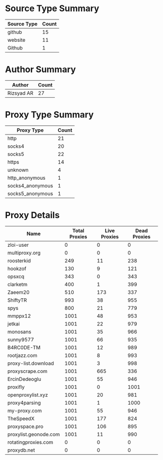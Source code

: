 # Source Type Summary

| Source Type | Count |
|-------------|-------|
| github | 15 |
| website | 11 |
| Github | 1 |


# Author Summary

| Author | Count |
|--------|-------|
| Rizsyad AR | 27 |


# Proxy Type Summary

| Proxy Type | Count |
|------------|-------|
| http | 21 |
| socks4 | 20 |
| socks5 | 22 |
| https | 14 |
| unknown | 4 |
| http_anonymous | 1 |
| socks4_anonymous | 1 |
| socks5_anonymous | 1 |


# Proxy Details

| Name | Total Proxies | Live Proxies | Dead Proxies |
|------|---------------|--------------|---------------|
| zloi-user | 0 | 0 | 0 |
| multiproxy.org | 0 | 0 | 0 |
| roosterkid | 249 | 11 | 238 |
| hookzof | 130 | 9 | 121 |
| opsxcq | 343 | 0 | 343 |
| clarketm | 400 | 1 | 399 |
| Zaeem20 | 510 | 173 | 337 |
| ShiftyTR | 993 | 38 | 955 |
| spys | 800 | 21 | 779 |
| mmppx12 | 1001 | 48 | 953 |
| jetkai | 1001 | 22 | 979 |
| monosans | 1001 | 35 | 966 |
| sunny9577 | 1001 | 66 | 935 |
| B4RC0DE-TM | 1001 | 12 | 989 |
| rootjazz.com | 1001 | 8 | 993 |
| proxy-list.download | 1001 | 3 | 998 |
| proxyscrape.com | 1001 | 665 | 336 |
| ErcinDedeoglu | 1001 | 55 | 946 |
| proxifly | 1001 | 0 | 1001 |
| openproxylist.xyz | 1001 | 20 | 981 |
| proxy4parsing | 1001 | 1 | 1000 |
| my-proxy.com | 1001 | 55 | 946 |
| TheSpeedX | 1001 | 177 | 824 |
| proxyspace.pro | 1001 | 106 | 895 |
| proxylist.geonode.com | 1001 | 11 | 990 |
| rotatingproxies.com | 0 | 0 | 0 |
| proxydb.net | 0 | 0 | 0 |
